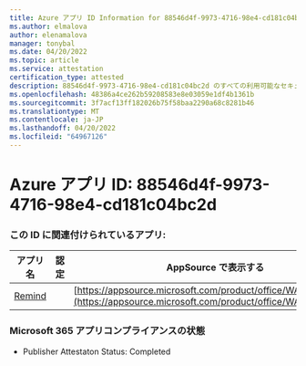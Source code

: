 ```yaml
---
title: Azure アプリ ID Information for 88546d4f-9973-4716-98e4-cd181c04bc2d
ms.author: elmalova
author: elenamalova
manager: tonybal
ms.date: 04/20/2022
ms.topic: article
ms.service: attestation
certification_type: attested
description: 88546d4f-9973-4716-98e4-cd181c04bc2d のすべての利用可能なセキュリティとコンプライアンス情報。
ms.openlocfilehash: 48386a4ce262b59208583e8e03059e1df4b1361b
ms.sourcegitcommit: 3f7acf13ff182026b75f58baa2290a68c8281b46
ms.translationtype: MT
ms.contentlocale: ja-JP
ms.lasthandoff: 04/20/2022
ms.locfileid: "64967126"
---
```

# <a name="azure-app-id-88546d4f-9973-4716-98e4-cd181c04bc2d"></a>Azure アプリ ID: 88546d4f-9973-4716-98e4-cd181c04bc2d


### <a name="apps-associated-with-this-id"></a>この ID に関連付けられているアプリ:
| **アプリ名** | **認定** | **AppSource で表示する** |
|--------------|---------------|-----------------------|
| [Remind](../forward/WA200001444.md) |  | [https://appsource.microsoft.com/product/office/WA200001444](https://appsource.microsoft.com/product/office/WA200001444) |

### <a name="microsoft-365-app-compliance-status"></a>Microsoft 365 アプリコンプライアンスの状態
- Publisher Attestaton Status: Completed
